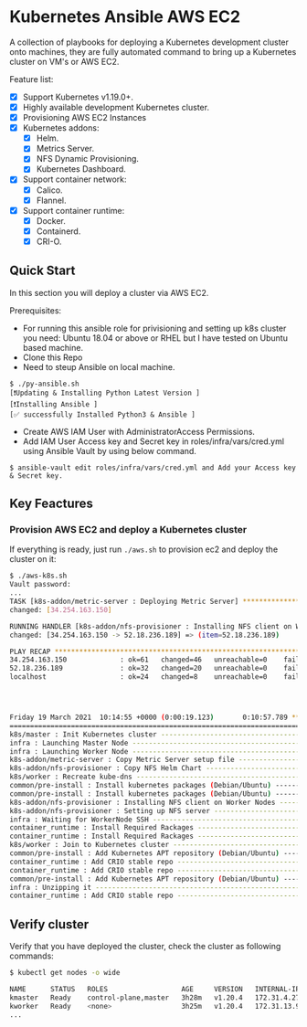 # Kubernetes Ansible AWS EC2
A collection of playbooks for deploying a Kubernetes development cluster onto machines, they are fully automated command to bring up a Kubernetes cluster on VM's or AWS EC2.

Feature list:
- [x] Support Kubernetes v1.19.0+.
- [x] Highly available development Kubernetes cluster.
- [x] Provisioning AWS EC2 Instances
- [x] Kubernetes addons:
  - [x] Helm.
  - [x] Metrics Server.
  - [x] NFS Dynamic Provisioning. 
  - [x] Kubernetes Dashboard.
- [x] Support container network:
  - [x] Calico.
  - [x] Flannel.
- [x] Support container runtime:
  - [x] Docker.
  - [x] Containerd.
  - [x] CRI-O.

## Quick Start
In this section you will deploy a cluster via AWS EC2.

Prerequisites:
* For running this ansible role for privisioning and setting up k8s cluster you need: Ubuntu 18.04 or above or RHEL but I have tested on Ubuntu based machine.
* Clone this Repo
* Need to steup Ansible on local machine.
```
$ ./py-ansible.sh
[❗️Updating & Installing Python Latest Version ]
[❗️Installing Ansible ]
[✅ successfully Installed Python3 & Ansible ]
```
* Create AWS IAM User with AdministratorAccess Permissions.
* Add IAM User Access key and Secret key in roles/infra/vars/cred.yml using Ansible Vault by using below command.
 ```
 $ ansible-vault edit roles/infra/vars/cred.yml and Add your Access key & Secret key.
 ```
 
## Key Feactures


### Provision AWS EC2 and deploy a Kubernetes cluster
If everything is ready, just run `./aws.sh` to provision ec2 and deploy the cluster on it:
```sh
$ ./aws-k8s.sh
Vault password:
...
TASK [k8s-addon/metric-server : Deploying Metric Server] ********************************Friday 19 March 2021  10:14:34 +0000 (0:00:29.398)       0:10:36.280 **********
changed: [34.254.163.150]

RUNNING HANDLER [k8s-addon/nfs-provisioner : Installing NFS client on Worker Nodes] *****Friday 19 March 2021  10:14:36 +0000 (0:00:02.385)       0:10:38.666 **********
changed: [34.254.163.150 -> 52.18.236.189] => (item=52.18.236.189)

PLAY RECAP *************************************************************************************************************************************************************
34.254.163.150             : ok=61   changed=46   unreachable=0    failed=0    skipped=5    rescued=2    ignored=0
52.18.236.189              : ok=32   changed=20   unreachable=0    failed=0    skipped=4    rescued=0    ignored=0
localhost                  : ok=24   changed=8    unreachable=0    failed=0    skipped=8    rescued=0    ignored=0




Friday 19 March 2021  10:14:55 +0000 (0:00:19.123)       0:10:57.789 **********
===============================================================================
k8s/master : Init Kubernetes cluster --------------------------------------------------------------------------------------------------------------------- 98.06s
infra : Launching Master Node ---------------------------------------------------------------------------------------------------------------------------- 51.49s
infra : Launching Worker Node ---------------------------------------------------------------------------------------------------------------------------- 30.36s
k8s-addon/metric-server : Copy Metric Server setup file -------------------------------------------------------------------------------------------------- 29.40s
k8s-addon/nfs-provisioner : Copy NFS Helm Chart ---------------------------------------------------------------------------------------------------------- 26.99s
k8s/worker : Recreate kube-dns --------------------------------------------------------------------------------------------------------------------------- 22.00s
common/pre-install : Install kubernetes packages (Debian/Ubuntu) ----------------------------------------------------------------------------------------- 21.05s
common/pre-install : Install kubernetes packages (Debian/Ubuntu) ----------------------------------------------------------------------------------------- 20.96s
k8s-addon/nfs-provisioner : Installing NFS client on Worker Nodes ---------------------------------------------------------------------------------------- 19.12s
k8s-addon/nfs-provisioner : Setting up NFS server -------------------------------------------------------------------------------------------------------- 17.18s
infra : Waiting for WorkerNode SSH ----------------------------------------------------------------------------------------------------------------------- 11.88s
container_runtime : Install Required Rackages ------------------------------------------------------------------------------------------------------------ 11.73s
container_runtime : Install Required Rackages ------------------------------------------------------------------------------------------------------------ 11.72s
k8s/worker : Join to Kubernetes cluster ------------------------------------------------------------------------------------------------------------------- 8.96s
common/pre-install : Add Kubernetes APT repository (Debian/Ubuntu) ---------------------------------------------------------------------------------------- 7.81s
container_runtime : Add CRIO stable repo ------------------------------------------------------------------------------------------------------------------ 7.60s
container_runtime : Add CRIO stable repo ------------------------------------------------------------------------------------------------------------------ 7.51s
common/pre-install : Add Kubernetes APT repository (Debian/Ubuntu) ---------------------------------------------------------------------------------------- 7.32s
infra : Unzipping it -------------------------------------------------------------------------------------------------------------------------------------- 7.20s
container_runtime : Add CRIO stable repo ------------------------------------------------------------------------------------------------------------------ 7.08s

```


## Verify cluster
Verify that you have deployed the cluster, check the cluster as following commands:
```sh
$ kubectl get nodes -o wide

NAME      STATUS   ROLES                  AGE     VERSION   INTERNAL-IP    OS-IMAGE           KERNEL-VERSION   CONTAINER-RUNTIME
kmaster   Ready    control-plane,master   3h28m   v1.20.4   172.31.4.27  Ubuntu 20.04.2 LTS   5.4.0-1038-aws   cri-o://1.20.1
kworker   Ready    <none>                 3h25m   v1.20.4   172.31.13.91 Ubuntu 20.04.2 LTS   5.4.0-1038-aws   cri-o://1.20.1
...
```
